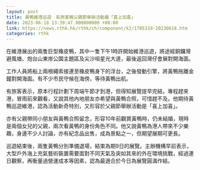 ```yaml
---
layout: post
title: 黃鴨維港巡遊　有旅客稱父親節舉辦活動屬「喜上加喜」
date: 2023-06-18 13:39:47.000000000 +08:00
link: https://news.rthk.hk/rthk/ch/component/k2/1705319-20230618.htm
categories: rthk
---
```


在維港展出的兩隻巨型橡皮鴨，其中一隻下午1時許開始維港巡遊，將途經銅鑼灣避風塘、炮台山東岸公園主題區及尖沙咀星光大道，最後返回灣仔會展對開海面。

工作人員將船上兩根繩索接連至橡皮鴨身下的浮台，之後發動引擎，將黃鴨拖離金鐘對開海面。有不少市民守候在海傍，等待黃鴨出航。

有旅客表示，原本行程計劃下周端午節才到港，但得知展覽提早完結，專程趕來港，冒雨前來觀看，又說其他內地朋友亦希望與黃鴨合照，可惜趕不及。他期待黃鴨巡遊維港，認為活動新奇特別，又形容於父親節舉辦活動是「喜上加喜」。

亦有父親帶同小朋友與黃鴨合照留念，形容10年前觀賞黃鴨時，仍未結婚，現時是兩個女兒的父親，兩次看黃鴨的身份角色不同。他又說黃鴨為港人帶來不少樂趣，身邊不少人討論，亦有紀念品出售，成為景點之一，但期望展期可更長。

巡遊結束後，兩隻黃鴨分別準備退場，結束為期9日的展覽。主辦機構早前表示，大型戶外海上充氣藝術裝置需要面對不同天氣及突如其來的外在環境挑戰，經過連日觀察，再衡量過營運成本等因素，認為最適合於今日為展覽圓滿作結。
